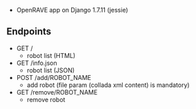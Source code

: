 - OpenRAVE app on Django 1.7.11 (jessie)

## Endpoints

- GET /
  - robot list (HTML)
- GET /info.json
  - robot list (JSON)
- POST /add/ROBOT_NAME
  - add robot (file param (collada xml content) is mandatory)
- GET /remove/ROBOT_NAME
  - remove robot

